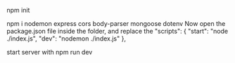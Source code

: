 npm init

npm i nodemon express cors body-parser mongoose dotenv
Now open the package.json file inside the folder, and replace the
"scripts": {
"start": "node ./index.js",
"dev": "nodemon ./index.js"
},

start server with npm run dev
